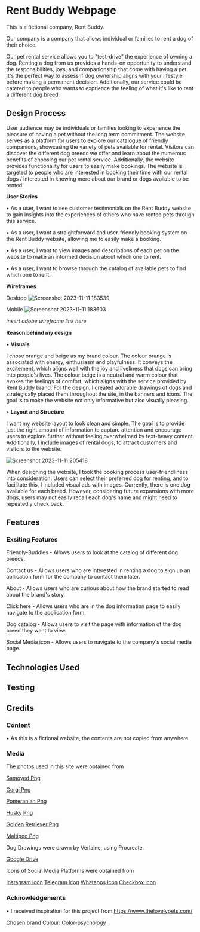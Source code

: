 # Rent Buddy Webpage

This is a fictional company, Rent Buddy.
 
Our company is a company that allows individual or families to rent a dog of their choice.

Our pet rental service allows you to "test-drive" the experience of owning a dog. Renting a dog from us provides a hands-on opportunity to understand the responsibilities, joys, and companionship that come with having a pet. It's the perfect way to assess if dog ownership aligns with your lifestyle before making a permanent decision. Additionally,  our service could be catered to people who wants to exprience the feeling of what it's like to rent a different dog breed.

## Design Process

User audience may be individuals or families looking to experience the pleasure of having a pet without the long term commitment. The website serves as a platform for users to explore our catalogue of friendly companions, showcasing the variety of pets available for rental. Visitors can discover the different dog breeds we offer and learn about the numerous benefits of choosing our pet rental service. Additionally, the website provides functionality for users to easily make bookings. The website is targeted to people who are interested in booking their time with our rental dogs / interested in knowing more about our brand or dogs available to be rented.


**User Stories**

• As a user, I want to see customer  testimonials on the Rent Buddy website to gain insights into the experiences of others who have rented pets through this service.

• As a user, I want a straightforward and user-friendly booking system on the Rent Buddy website, allowing me to easily make a booking.

• As a user, I want to view images and descriptions of each pet on the website to make an informed decision about which one to rent.

• As a user, I want to browse through the catalog of available pets to find which one to rent.

**Wireframes**

Desktop
![Screenshot 2023-11-11 183539](https://github.com/verlaineong/WDB/assets/149797881/553c330b-6a0f-4fac-b3b7-2216c1291632)

Mobile
![Screenshot 2023-11-11 183603](https://github.com/verlaineong/WDB/assets/149797881/42d3b04b-a91d-4112-ac2a-f7ad2338483e)


*insert adobe wireframe link here*

**Reason behind my design**


•  **Visuals**

I chose orange and beige as my brand colour. The colour orange is associated with energy, enthusiasm and playfulness. It conveys the excitement, which aligns well with the joy and liveliness that dogs can bring into people's lives. The colour beige is a neutral and warm colour that evokes the feelings of comfort, which aligns with the service provided by Rent Buddy brand. For the design, I created adorable drawings of dogs and strategically placed them throughout the site, in the banners and icons. The goal is to make the website not only informative but also visually pleasing.


•  **Layout and Structure**

I want my website layout to look clean and simple. The goal is to provide just the right amount of information to capture attention and encourage users to explore further without feeling overwhelmed by text-heavy content. Additionally, I include images of rental dogs, to attract customers and visitors to the website.




![Screenshot 2023-11-11 205418](https://github.com/verlaineong/WDB/assets/149797881/a622b15c-6674-41b2-a733-16401234a2d0)

When designing the website, I took the booking process user-friendliness into consideration. Users can select their preferred dog for renting, and to facilitate this, I included visual ads with images. Currently, there is one dog available for each breed. However, considering future expansions with more dogs, users may not easily recall each dog's name and might need to repeatedly check back.



## Features
### Exsiting Features

Friendly-Buddies - Allows users to look at the catalog of different dog breeds.

Contact us - Allows users who are interested in renting a dog to sign up an apllication form for the company to contact them later.

About - Allows users who are curious about how the brand started to read about the brand's story.

Click here - Allows users who are in the dog information page to easily navigate to the application form.

Dog catalog - Allows users to visit the page with information of the dog breed they want to view.

Social Media icon - Allows users to navigate to the company's social media page.

## Technologies Used

## Testing

## Credits

### Content
• As this is a fictional website, the contents are not copied from anywhere.

### Media

The photos used in this site were obtained from

[Samoyed Png](https://pin.it/4j5Q4KQ)

[Corgi Png](https://pin.it/69JhGkM)

[Pomeranian Png](https://pin.it/ChlceqA)

[Husky Png](https://pin.it/AAIhESA)

[Golden Retriever Png](https://pin.it/2v5WMku)

[Maltipoo Png](https://pin.it/2E3C6X1)

Dog Drawings were drawn by Verlaine, using Procreate.

[Google Drive](https://drive.google.com/drive/folders/1TUqildWMv9UJ-qmEs8xg_la1dD2MpJam?usp=drive_link)

Icons of Social Media Platforms were obtained from

[Instagram icon](https://www.flaticon.com/free-icon/instagram_4770100)
[Telegram icon](https://www.iconsdb.com/orange-icons/telegram-3-icon.html)
[Whatapps icon](https://icones.pro/en/whatsapp-orange-logo-icon/)
[Checkbox icon](https://icon-icons.com/icon/checkbox/149960)


### Acknowledgements

• I received inspiration for this project from 
https://www.thelovelypets.com/

  Chosen brand Colour: [Color-psychology](https://www.toptal.com/designers/ux/color-psychology#:~:text=Beige%3A%20Beige%20can%20be%20warm,psychological%20influence%20on%20its%20own.)

